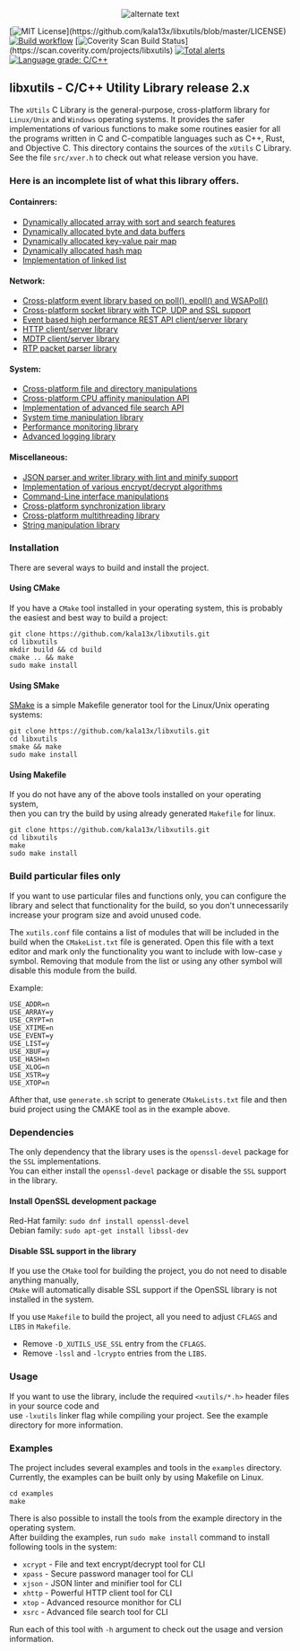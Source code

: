 <p align="center">
    <img src="https://raw.githubusercontent.com/kala13x/libxutils/main/logo.png" alt="alternate text">
</p>

[![MIT License](https://img.shields.io/apm/l/atomic-design-ui.svg?)](https://github.com/kala13x/libxutils/blob/master/LICENSE)
[![Build workflow](https://github.com/kala13x/libxutils/actions/workflows/build_libxutils.yml/badge.svg)](https://github.com/kala13x/libxutils/actions)
[![Coverity Scan Build Status](https://scan.coverity.com/projects/25173/badge.svg?)](https://scan.coverity.com/projects/libxutils)
[![Total alerts](https://img.shields.io/lgtm/alerts/g/kala13x/libxutils.svg?logo=lgtm&logoWidth=18)](https://lgtm.com/projects/g/kala13x/libxutils/alerts/)
[![Language grade: C/C++](https://img.shields.io/lgtm/grade/cpp/g/kala13x/libxutils.svg?logo=lgtm&logoWidth=18)](https://lgtm.com/projects/g/kala13x/libxutils/context:cpp)

## libxutils - C/C++ Utility Library release 2.x
The `xUtils` C Library is the general-purpose, cross-platform library for `Linux/Unix` and `Windows` operating systems. It provides the safer implementations of various functions to make some routines easier for all the programs written in C and C-compatible languages such as C++, Rust, and Objective C. This directory contains the sources of the `xUtils` C Library. See the file `src/xver.h` to check out what release version you have.

### Here is an incomplete list of what this library offers.
#### Containrers:
- [Dynamically allocated array with sort and search features](https://github.com/kala13x/libxutils/blob/main/src/array.h)
- [Dynamically allocated byte and data buffers](https://github.com/kala13x/libxutils/blob/main/src/xbuf.h)
- [Dynamically allocated key-value pair map](https://github.com/kala13x/libxutils/blob/main/src/xmap.h)
- [Dynamically allocated hash map](https://github.com/kala13x/libxutils/blob/main/src/hash.h)
- [Implementation of linked list](https://github.com/kala13x/libxutils/blob/main/src/list.h)

#### Network:
- [Cross-platform event library based on poll(), epoll() and WSAPoll()](https://github.com/kala13x/libxutils/blob/main/src/event.h)
- [Cross-platform socket library with TCP, UDP and SSL support](https://github.com/kala13x/libxutils/blob/main/src/sock.h)
- [Event based high performance REST API client/server library](https://github.com/kala13x/libxutils/blob/main/media/xapi.h)
- [HTTP client/server library](https://github.com/kala13x/libxutils/blob/main/src/http.h)
- [MDTP client/server library](https://github.com/kala13x/libxutils/blob/main/media/mdtp.h)
- [RTP packet parser library](https://github.com/kala13x/libxutils/blob/main/media/rtp.h)

#### System:
- [Cross-platform file and directory manipulations](https://github.com/kala13x/libxutils/blob/main/src/xfs.h)
- [Cross-platform CPU affinity manipulation API](https://github.com/kala13x/libxutils/blob/main/src/xcpu.h)
- [Implementation of advanced file search API](https://github.com/kala13x/libxutils/blob/main/src/xfs.h)
- [System time manipulation library](https://github.com/kala13x/libxutils/blob/main/src/xtime.h)
- [Performance monitoring library](https://github.com/kala13x/libxutils/blob/main/src/xtop.h)
- [Advanced logging library](https://github.com/kala13x/libxutils/blob/main/src/xlog.h)

#### Miscellaneous:
- [JSON parser and writer library with lint and minify support](https://github.com/kala13x/libxutils/blob/main/src/xjson.h)
- [Implementation of various encrypt/decrypt algorithms](https://github.com/kala13x/libxutils/blob/main/src/crypt.h)
- [Command-Line interface manipulations](https://github.com/kala13x/libxutils/blob/main/src/xcli.h)
- [Cross-platform synchronization library](https://github.com/kala13x/libxutils/blob/main/src/sync.h)
- [Cross-platform multithreading library](https://github.com/kala13x/libxutils/blob/main/src/thread.h)
- [String manipulation library](https://github.com/kala13x/libxutils/blob/main/src/xstr.h)


### Installation
There are several ways to build and install the project.

#### Using CMake
If you have a `CMake` tool installed in your operating system, this is probably the easiest and best way to build a project:
```
git clone https://github.com/kala13x/libxutils.git
cd libxutils
mkdir build && cd build
cmake .. && make
sudo make install
```

#### Using SMake
[SMake](https://github.com/kala13x/smake) is a simple Makefile generator tool for the Linux/Unix operating systems:
```
git clone https://github.com/kala13x/libxutils.git
cd libxutils
smake && make
sudo make install
```

#### Using Makefile
If you do not have any of the above tools installed on your operating system,\
then you can try the build by using already generated `Makefile` for linux.
```
git clone https://github.com/kala13x/libxutils.git
cd libxutils
make
sudo make install
```

### Build particular files only
If you want to use particular files and functions only, you can configure the library and select that functionality for the build, so you don't unnecessarily increase your program size and avoid unused code.

The `xutils.conf` file contains a list of modules that will be included in the build when the `CMakeList.txt` file is generated.
Open this file with a text editor and mark only the functionality you want to include with low-case `y` symbol. Removing that module from the list or using any other symbol will disable this module from the build.

Example:
```
USE_ADDR=n
USE_ARRAY=y
USE_CRYPT=n
USE_XTIME=n
USE_EVENT=y
USE_LIST=y
USE_XBUF=y
USE_HASH=n
USE_XLOG=n
USE_XSTR=y
USE_XTOP=n
```

Afther that, use `generate.sh` script to generate `CMakeLists.txt` file and then buid project using the CMAKE tool as in the example above.

### Dependencies
The only dependency that the library uses is the `openssl-devel` package for the `SSL` implementations.\
You can either install the `openssl-devel` package or disable the `SSL` support in the library.

#### Install OpenSSL development package
Red-Hat family: `sudo dnf install openssl-devel`\
Debian family: `sudo apt-get install libssl-dev`

#### Disable SSL support in the library
If you use the `CMake` tool for building the project, you do not need to disable anything manually,\
`CMake` will automatically disable SSL support if the OpenSSL library is not installed in the system.

If you use `Makefile` to build the project, all you need to adjust `CFLAGS` and `LIBS` in `Makefile`.
- Remove `-D_XUTILS_USE_SSL` entry from the `CFLAGS`.
- Remove `-lssl` and `-lcrypto` entries from the `LIBS`.

### Usage
If you want to use the library, include the required `<xutils/*.h>` header files in your source code and\
use `-lxutils` linker flag while compiling your project. See the example directory for more information.

### Examples
The project includes several examples and tools in the `examples` directory.\
Currently, the examples can be built only by using Makefile on Linux.

```
cd examples
make
```

There is also possible to install the tools from the example directory in the operating system.\
After building the examples, run `sudo make install` command to install following tools in the system:

- `xcrypt` - File and text encrypt/decrypt tool for CLI
- `xpass` - Secure password manager tool for CLI
- `xjson` - JSON linter and minifier tool for CLI
- `xhttp` - Powerful HTTP client tool for CLI
- `xtop` - Advanced resource monithor for CLI
- `xsrc` - Advanced file search tool for CLI

Run each of this tool with `-h` argument to check out the usage and version information.
